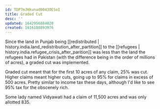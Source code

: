 ```yaml
---
id: TDP7mJHkunud0043OESoI
title: Graded Cut
desc: ''
updated: 1642956884020
created: 1616188893976
---
```


Since the land in Punjab being
[[redistributed | history.india.land_redistribution_after_partition]] to the
[[refugees | history.india.refugee_crisis_after_parition]] was
less than the land the refugees had in Pakistan (with the difference being in the order
of millions of acres), a graded cut was implemented.

Graded cut meant that for the first 10 acres of any claim, 25% was cut. Higher claims meant
higher cuts, going up to 95% for claims in excess of 500 acres. Pretty similar to income tax
these days, although I'd like to see 95% tax for the obscenely rich.

Some lady named Vidyawati had a claim of 11,500 acres and was only allotted 835.
